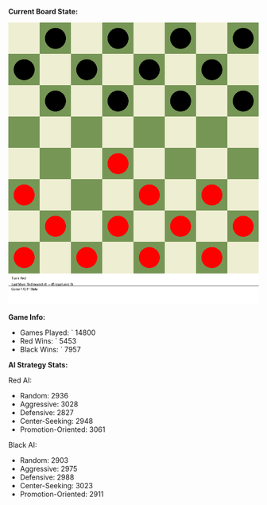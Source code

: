 
**Current Board State:**  
<!-- START_GIF -->
![Checkers Game](./checkers_game.gif)
<!-- END_GIF -->

**Game Info:**  
- Games Played: `<!-- GAMES_PLAYED --> 14800
- Red Wins: `<!-- RED_WINS --> 5453
- Black Wins: `<!-- BLACK_WINS --> 7957

<!-- AI_STATS -->
**AI Strategy Stats:**

Red AI:
- Random: 2936
- Aggressive: 3028
- Defensive: 2827
- Center-Seeking: 2948
- Promotion-Oriented: 3061

Black AI:
- Random: 2903
- Aggressive: 2975
- Defensive: 2988
- Center-Seeking: 3023
- Promotion-Oriented: 2911
